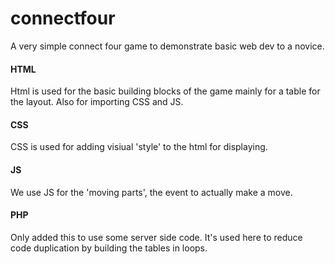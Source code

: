 connectfour
===========

A very simple connect four game to demonstrate basic web dev to a novice. 

#### HTML

Html is used for the basic building blocks of the game mainly for a table for the layout. Also for importing CSS and JS.

#### CSS

CSS is used for adding visiual 'style' to the html for displaying.

#### JS

We use JS for the 'moving parts', the event to actually make a move.

#### PHP

Only added this to use some server side code. It's used here to reduce code duplication by building the tables in loops.
